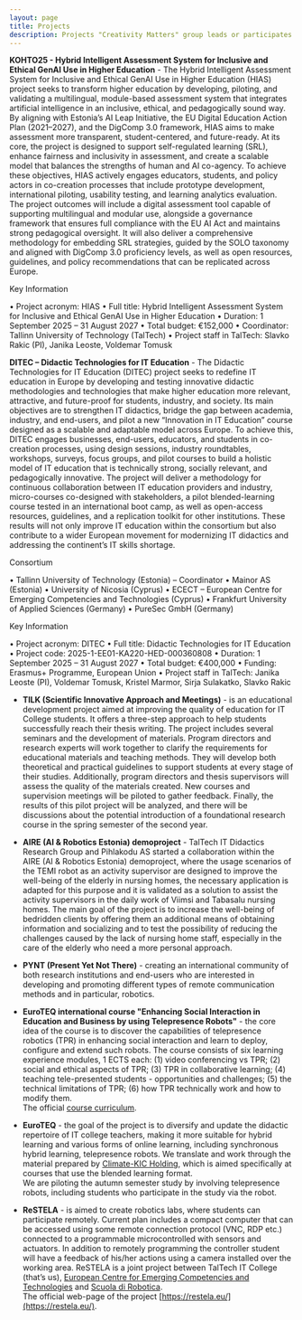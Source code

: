 ```yaml
---
layout: page
title: Projects
description: Projects "Creativity Matters" group leads or participates in
---
```

**KOHTO25 - Hybrid Intelligent Assessment System for Inclusive and Ethical GenAI Use in Higher Education** - The Hybrid Intelligent Assessment System for Inclusive and Ethical GenAI Use in Higher Education (HIAS) project seeks to transform higher education by developing, piloting, and validating a multilingual, module-based assessment system that integrates artificial intelligence in an inclusive, ethical, and pedagogically sound way. By aligning with Estonia’s AI Leap Initiative, the EU Digital Education Action Plan (2021–2027), and the DigComp 3.0 framework, HIAS aims to make assessment more transparent, student-centered, and future-ready. At its core, the project is designed to support self-regulated learning (SRL), enhance fairness and inclusivity in assessment, and create a scalable model that balances the strengths of human and AI co-agency. To achieve these objectives, HIAS actively engages educators, students, and policy actors in co-creation processes that include prototype development, international piloting, usability testing, and learning analytics evaluation. The project outcomes will include a digital assessment tool capable of supporting multilingual and modular use, alongside a governance framework that ensures full compliance with the EU AI Act and maintains strong pedagogical oversight. It will also deliver a comprehensive methodology for embedding SRL strategies, guided by the SOLO taxonomy and aligned with DigComp 3.0 proficiency levels, as well as open resources, guidelines, and policy recommendations that can be replicated across Europe. 

Key Information

•	Project acronym: HIAS
•	Full title: Hybrid Intelligent Assessment System for Inclusive and Ethical GenAI Use in Higher Education
•	Duration: 1 September 2025 – 31 August 2027
•	Total budget: €152,000
•	Coordinator: Tallinn University of Technology (TalTech)
•	Project staff in TalTech: Slavko Rakic (PI), Janika Leoste, Voldemar Tomusk


**DITEC – Didactic Technologies for IT Education** - The Didactic Technologies for IT Education (DITEC) project seeks to redefine IT education in Europe by developing and testing innovative didactic methodologies and technologies that make higher education more relevant, attractive, and future-proof for students, industry, and society. Its main objectives are to strengthen IT didactics, bridge the gap between academia, industry, and end-users, and pilot a new “Innovation in IT Education” course designed as a scalable and adaptable model across Europe. To achieve this, DITEC engages businesses, end-users, educators, and students in co-creation processes, using design sessions, industry roundtables, workshops, surveys, focus groups, and pilot courses to build a holistic model of IT education that is technically strong, socially relevant, and pedagogically innovative. The project will deliver a methodology for continuous collaboration between IT education providers and industry, micro-courses co-designed with stakeholders, a pilot blended-learning course tested in an international boot camp, as well as open-access resources, guidelines, and a replication toolkit for other institutions. These results will not only improve IT education within the consortium but also contribute to a wider European movement for modernizing IT didactics and addressing the continent’s IT skills shortage.

Consortium

•	Tallinn University of Technology (Estonia) – Coordinator
•	Mainor AS (Estonia)
•	University of Nicosia (Cyprus)
•	ECECT – European Centre for Emerging Competencies and Technologies (Cyprus)
•	Frankfurt University of Applied Sciences (Germany)
•	PureSec GmbH (Germany)

Key Information

•	Project acronym: DITEC
•	Full title: Didactic Technologies for IT Education
•	Project code: 2025-1-EE01-KA220-HED-000360808
•	Duration: 1 September 2025 – 31 August 2027
•	Total budget: €400,000
•	Funding: Erasmus+ Programme, European Union
•	Project staff in TalTech: Janika Leoste (PI), Voldemar Tomusk, Kristel Marmor, Sirja Sulakatko, Slavko Rakic

+ **TILK (Scientific Innovative Approach and Meetings)** - is an educational development project aimed at improving the quality of education for IT College students. It offers a three-step approach to help students successfully reach their thesis writing. The project includes several seminars and the development of materials. 
Program directors and research experts will work together to clarify the requirements for educational materials and teaching methods. They will develop both theoretical and practical guidelines to support students at every stage of their studies. Additionally, program directors and thesis supervisors will assess the quality of the materials created. New courses and supervision meetings will be piloted to gather feedback. Finally, the results of this pilot project will be analyzed, and there will be discussions about the potential introduction of a foundational research course in the spring semester of the second year.

+ **AIRE (AI & Robotics Estonia) demoproject** - TalTech IT Didactics Research Group and Pihlakodu AS started a collaboration within the AIRE (AI & Robotics Estonia) demoproject, where the usage scenarios of the TEMI robot as an activity supervisor are designed to improve the well-being of the elderly in nursing homes, the necessary application is adapted for this purpose and it is validated as a solution to assist the activity supervisors in the daily work of Viimsi and Tabasalu nursing homes. The main goal of the project is to increase the well-being of bedridden clients by offering them an additional means of obtaining information and socializing and to test the possibility of reducing the challenges caused by the lack of nursing home staff, especially in the care of the elderly who need a more personal approach. 

+ **PYNT (Present Yet Not There)** -  creating an international community of both research institutions and end-users who are interested in developing and promoting different types of remote communication methods and in particular, robotics.

+ **EuroTEQ international course "Enhancing Social Interaction in Education and Business by using Telepresence Robots"** - the core idea of the course is to discover the capabilities of telepresence robotics (TPR) in enhancing social interaction and learn to deploy, configure and extend such robots. The course consists of six learning experience modules, 1 ECTS each: (1) video conferencing vs TPR; (2) social and ethical aspects of TPR; (3) TPR in collaborative learning; (4) teaching tele-presented students - opportunities and challenges; (5) the technical limitations of TPR; (6) how TPR technically work and how to modify them.\
The official [course curriculum](documents/Enhancing-Social-Interaction-in-Education-and-Business-by-using-Telepresence-Robots-ICY0032.pdf).

+ **EuroTEQ** - the goal of the project is to diversify and update the didactic repertoire of IT college teachers, making it more suitable for hybrid learning and various forms of online learning, including synchronous hybrid learning, telepresence robots.  We translate and work through the material prepared by [Climate-KIC Holding](https://www.climate-kic.org/), which is aimed specifically at courses that use the blended learning format.\
We are piloting the autumn semester study by involving telepresence robots, including students who participate in the study via the robot.

+ **ReSTELA** - is aimed to create robotics labs, where students can participate remotely. Current plan includes a compact computer that can be accessed using some remote connection protocol (VNC, RDP etc.) connected to a programmable microcontrolled with sensors and actuators. In addition to remotely programming the controller student will have a feedback of his/her actions using a camera installed over the working area.
ReSTELA is a joint project between TalTech IT College (that’s us), [European Centre for Emerging Competencies and Technologies](https://ecect.eu/) and [Scuola di Robotica](https://www.scuoladirobotica.it/en/home-eng/).\
The official web-page of the project [https://restela.eu/](https://restela.eu/).


<!-- 

***

## Code Blocks

```css
#header h1 { 
  color: #fff;
  margin-bottom: 1.5em; 
}

.author-avatar {
  border-radius: 5px;
  display: block;
  height: 60px;   
  margin-right: 30px;
  width: 60px;
}
```

```javascript
// Simple map
var map;
function initMap() {
  map = new google.maps.Map(document.getElementById('map'), {
    center: {lat: -34.397, lng: 150.644},
    zoom: 8
  });
}
```

```json
{"menu": {
  "id": "file",
  "value": "File",
  "popup": {
    "menuitem": [
      {"value": "New", "onclick": "CreateNewDoc()"},
      {"value": "Open", "onclick": "OpenDoc()"},
      {"value": "Close", "onclick": "CloseDoc()"}
    ]
  }
}}
```

```yml
sass:
  input_file: sass/main.scss.njk
  output_file: assets/css/main.css
  indentWidth: 4
  outputStyle: nested
  precision: 10
```

```
No language indicated, so no syntax highlighting. 
```

Inline `code` has `back-ticks around` it.

## Videos

<iframe src="https://player.vimeo.com/video/153339497?byline=0" width="500" height="281" frameborder="0" webkitallowfullscreen mozallowfullscreen allowfullscreen></iframe>

[Terraforming](https://vimeo.com/153339497) from [Studio Swine](https://vimeo.com/studioswine) on [Vimeo](https://vimeo.com)

## Full Width Image

Images work too! Already know the URL of the image you want to include in your article? Simply paste it in like this to make it show up:

{% include image_full.html imageurl="/images/apple-watch-in-car.jpg" title="Apple" caption="This is the caption" %}

Lorem ipsum dolor sit amet, `consectetuer adipiscing` elit. Morbi commodo, ipsum sed pharetra gravida, orci magna rhoncus neque, id pulvinar odio lorem non turpis. Nullam sit amet enim. Suspendisse id velit vitae ligula volutpat condimentum. Aliquam erat volutpat. Sed quis velit. Nulla facilisi. Nulla libero.

## Regular Image

{% include image_caption.html imageurl="/images/apple-watch-in-car.jpg" title="Apple Super" caption="This is the caption" %}

Lorem ipsum dolor sit amet, `consectetuer adipiscing` elit. Morbi commodo, ipsum sed pharetra gravida, orci magna rhoncus neque, id pulvinar odio lorem non turpis. Nullam sit amet enim. Suspendisse id velit vitae ligula volutpat condimentum. Aliquam erat volutpat. Sed quis velit. Nulla facilisi. Nulla libero. Lorem ipsum dolor sit amet, `consectetuer adipiscing` elit. Morbi commodo, ipsum sed pharetra gravida, orci magna rhoncus neque, id pulvinar odio lorem non turpis. Nullam sit amet enim. Suspendisse id velit vitae ligula volutpat condimentum. Aliquam erat volutpat. Sed quis velit. Nulla facilisi. Nulla libero.

## Lists

Here is an unordered list of items, typically rendered as a bulleted list:

+ Donec non tortor in arcu mollis feugiat
+ Lorem ipsum dolor sit amet, consectetuer adipiscing elit
+ Donec id eros eget quam aliquam gravida
+ Vivamus convallis urna id felis
+ Nulla porta tempus sapien

Here is an ordered list of items, typically rendered as a numbered list:

1. Donec non tortor in arcu mollis feugiat
2. Lorem ipsum dolor sit amet, consectetuer adipiscing elit
3. Donec id eros eget quam aliquam gravida
4. Vivamus convallis urna id felis
5. Nulla porta tempus sapien

### Tables

| Title | Title |
| ------| ----- |
| Text  | Text  |
| Text  | Text  |
| Text  | Text  | -->